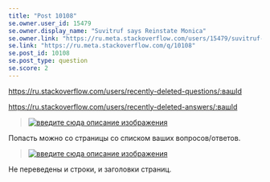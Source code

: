 ```yaml
---
title: "Post 10108"
se.owner.user_id: 15479
se.owner.display_name: "Suvitruf says Reinstate Monica"
se.owner.link: "https://ru.meta.stackoverflow.com/users/15479/suvitruf-says-reinstate-monica"
se.link: "https://ru.meta.stackoverflow.com/q/10108"
se.post_id: 10108
se.post_type: question
se.score: 2
---
```

<p><a href="https://ru.stackoverflow.com/users/recently-deleted-questions/:%D0%B2%D0%B0%D1%88Id">https://ru.stackoverflow.com/users/recently-deleted-questions/:вашId</a></p>

<p><a href="https://ru.stackoverflow.com/users/recently-deleted-answers/:%D0%B2%D0%B0%D1%88Id">https://ru.stackoverflow.com/users/recently-deleted-answers/:вашId</a></p>

<blockquote>
  <p><a href="https://i.stack.imgur.com/7dcCI.png" rel="nofollow noreferrer"><img src="https://i.stack.imgur.com/7dcCI.png" alt="введите сюда описание изображения"></a></p>
</blockquote>

<p>Попасть можно со страницы со списком ваших вопросов/ответов.</p>

<blockquote>
  <p><a href="https://i.stack.imgur.com/wMaxQ.png" rel="nofollow noreferrer"><img src="https://i.stack.imgur.com/wMaxQ.png" alt="введите сюда описание изображения"></a></p>
</blockquote>

<p>Не переведены и строки, и заголовки страниц.</p>
